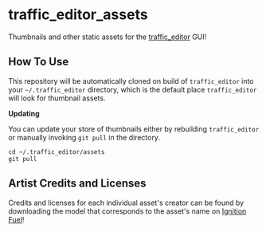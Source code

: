# traffic_editor_assets

Thumbnails and other static assets for the [traffic_editor](https://github.com/osrf/traffic_editor) GUI!



## How To Use

This repository will be automatically cloned on build of `traffic_editor` into your `~/.traffic_editor` directory, which is the default place `traffic_editor` will look for thumbnail assets.

**Updating**

You can update your store of thumbnails either by rebuilding `traffic_editor` or manually invoking `git pull` in the directory.

```shell
cd ~/.traffic_editor/assets
git pull
```



## Artist Credits and Licenses

Credits and licenses for each individual asset's creator can be found by downloading the model that corresponds to the asset's name on [Ignition Fuel](https://app.ignitionrobotics.org/fuel)!